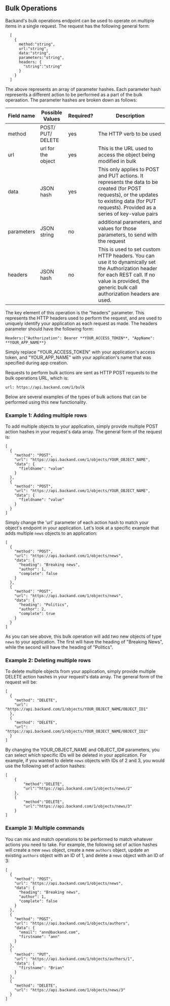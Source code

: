 ## Bulk Operations

Backand's bulk operations endpoint can be used to operate on multiple items in a single request. The request has the following general form:

```
  [
    {
      method:"string", 
      url:"string", 
      data:"string", 
      parameters:"string", 
      headers: {
        "string":"string"
      }
    }
  ]
```

The above represents an array of parameter hashes. Each parameter hash represents a different action to be performed as a part of the bulk operaation. The parameter hashes are broken down as follows:

| Field name | Possible Values | Required? | Description |
| ----- | ----------- |------|-----|
| method | POST/ PUT/ DELETE | yes | The HTTP verb to be used |
| url | url for the object | yes | This is the URL used to access the object being modified in bulk |
| data| JSON hash | yes | This only applies to POST and PUT actions. It represents the data to be created (for POST requests), or the updates to existing data (for PUT requests). Provided as a series of key-value pairs |
| parameters | JSON string | no | additional parameters, and values for those parameters, to send with the request |
| headers | JSON hash |no| This is used to set custom HTTP headers. You can use it to dynamically set the Authorization header for each REST call. If no value is provided, the generic bulk call authorization headers are used. |

The key element of this operation is the "headers" parameter. This represents the HTTP headers used to perform the request, and are used to uniquely identify your application as each request as made. The headers parameter should have the following form:

```
Headers:{"Authorization": Bearer **YOUR_ACCESS_TOKEN**, "AppName": **YOUR_APP_NAME**}
```

Simply replace "YOUR_ACCESS_TOKEN" with your application's access token, and "YOUR_APP_NAME" with your application's name that was specified during app creation.

Requests to perform bulk actions are sent as HTTP POST requests to the bulk operations URL, which is:

```url: https://api.backand.com/1/bulk```

Below are several examples of the types of bulk actions that can be performed using this new functionality.

### Example 1: Adding multiple rows

To add multiple objects to your application, simply provide multiple POST action hashes in your request's data array. The general form of the request is:

```
[
  {
    "method": "POST",
    "url": "https://api.backand.com/1/objects/YOUR_OBJECT_NAME",
    "data": {
      "fieldname": "value"
    }
  },
  {
    "method": "POST",
    "url": "https://api.backand.com/1/objects/YOUR_OBJECT_NAME",
    "data": {
      "fieldname": "value"
    }
  }
]
```
Simply change the 'url' parameter of each action hash to match your object's endpoint in your application. Let's look at a specific example that adds multiple `news` objects to an application:

```
[
  {
    "method": "POST",
    "url": "https://api.backand.com/1/objects/news",
    "data": {
      "heading": "Breaking news",
      "author": 1,
      "complete": false
    }
  },
  {
    "method": "POST",
    "url": "https://api.backand.com/1/objects/news",
    "data": {
      "heading": "Politics",
      "author": 2,
      "complete": true
    }
  }
]

```

As you can see above, this bulk operation will add two new objects of type `news` to your application. The first will have the heading of "Breaking News", while the second will have the heading of "Politics".

### Example 2: Deleting multiple rows

To delete multiple objects from your application, simply provide multiple DELETE action hashes in your request's data array. The general form of the request will be:

```
[
  {
    "method": "DELETE",
    "url": "https://api.backand.com/1/objects/YOUR_OBJECT_NAME/OBJECT_ID1"
  },
  {
    "method": "DELETE",
    "url": "https://api.backand.com/1/objects/YOUR_OBJECT_NAME/OBJECT_ID2"
  }
]
```
By changing the YOUR_OBJECT_NAME and OBJECT_ID# parameters, you can select which specific IDs will be deleted in your application. For example, if you wanted to delete `news` objects with IDs of 2 and 3, you would use the following set of action hashes:
```
[
    {
        "method":"DELETE",
        "url":"https://api.backand.com/1/objects/news/2"
    },
    {
        "method":"DELETE",
        "url":"https://api.backand.com/1/objects/news/3"
    }
]

```

### Example 3: Multiple commands

You can mix and match operations to be performed to match whatever actions you need to take. For example, the following set of action hashes will create a new `news` object, create a new `authors` object, update an existing `authors` object with an ID of 1, and delete a `news` object with an ID of 3:

```
[
  {
    "method": "POST",
    "url": "https://api.backand.com/1/objects/news",
    "data": {
      "heading": "Breaking news",
      "author": 1,
      "complete": false
    }
  },
  {
    "method": "POST",
    "url": "https://api.backand.com/1/objects/authors",
    "data": {
      "email": "ann@backand.com",
      "firstname": "ann"
    }
  },
  {
    "method": "PUT",
    "url": "https://api.backand.com/1/objects/authors/1",
    "data": {
      "firstname": "Brian"
    }
  },
  {
    "method": "DELETE",
    "url": "https://api.backand.com/1/objects/news/3"
  }
]
```

